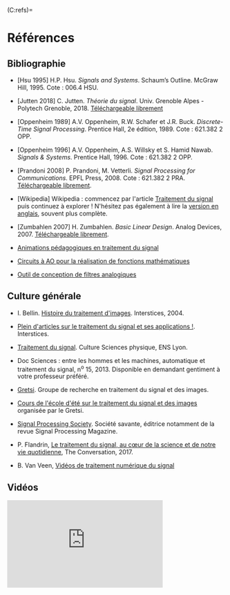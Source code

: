 (C:refs)=
# Références


## Bibliographie

* [Hsu 1995]
  H.P. Hsu.
  _Signals and Systems_.
  Schaum’s Outline.
  McGraw Hill, 1995.
  Cote : 006.4 HSU.
  
* [Jutten 2018]
  C. Jutten.
  _Théorie du signal_.
  Univ. Grenoble Alpes - Polytech Grenoble, 2018.
  [Téléchargeable librement](https://www.gipsa-lab.grenoble-inp.fr/~christian.jutten/mescours/Cours_Theorie_Signal_2018.pdf)

* [Oppenheim 1989]
  A.V. Oppenheim, R.W. Schafer et J.R. Buck.
  _Discrete-Time Signal Processing_.
  Prentice Hall, 2e édition, 1989.
  Cote : 621.382 2 OPP.

* [Oppenheim 1996]
  A.V. Oppenheim, A.S. Willsky et S. Hamid Nawab.
  _Signals & Systems_.
  Prentice Hall, 1996.
  Cote : 621.382 2 OPP.

* [Prandoni 2008]
  P. Prandoni, M. Vetterli.
  _Signal Processing for Communications_.
  EPFL Press, 2008.
  Cote : 621.382 2 PRA.
  [Téléchargeable librement](https://www.sp4comm.org/download.html).
  
* [Wikipedia]
  Wikipedia : commencez par l'article [Traitement du signal](https://fr.wikipedia.org/wiki/Traitement_du_signal)
  puis continuez à explorer !
  N'hésitez pas également à lire la [version en anglais](https://en.wikipedia.org/wiki/Signal_processing),
  souvent plus complète.
  
* [Zumbahlen 2007]
  H. Zumbahlen.
  _Basic Linear Design_.
  Analog Devices, 2007.
  [Téléchargeable librement](https://www.analog.com/en/education/education-library/linear-circuit-design-handbook.html).
  
* [Animations pédagogiques en traitement du signal](https://vincmazet.github.io/spetsi/)

* [Circuits à AO pour la réalisation de fonctions mathématiques](http://electronique.aop.free.fr/liste_aop.html)

* [Outil de conception de filtres analogiques](https://tools.analog.com/en/filterwizard/)


## Culture générale

* I. Bellin. [Histoire du traitement d'images](https://interstices.info/histoire-du-traitement-dimages/).
  Interstices, 2004.

* [Plein d'articles sur le traitement du signal et ses applications !](https://interstices.info/?s=signal&fwp_sort=date_desc).
  Interstices.

* [Traitement du signal](http://culturesciencesphysique.ens-lyon.fr/dossiersthematiques/traitement-du-signal/).
  Culture Sciences physique, ENS Lyon.

* Doc Sciences : entre les hommes et les machines, automatique et traitement du signal, n<sup>o</sup> 15, 2013.
  Disponible en demandant gentiment à votre professeur préféré.

* [Gretsi](http://www.gretsi.fr/). Groupe de recherche en traitement du signal et des images.

* [Cours de l'école d'été sur le traitement du signal et des images](http://gretsi.fr/archives/peyresq) organisée par le Gretsi.

* [Signal Processing Society](https://signalprocessingsociety.org/).
  Société savante, éditrice notamment de la revue Signal Processing Magazine.

* P. Flandrin, [Le traitement du signal, au cœur de la science et de notre vie quotidienne](https://theconversation.com/le-traitement-du-signal-au-coeur-de-la-science-et-de-notre-vie-quotidienne-84156),
  The Conversation, 2017.

* B. Van Veen, [Vidéos de traitement numérique du signal](https://www.youtube.com/user/allsignalprocessing)


## Vidéos

<iframe width="360" height="202" src="https://www.youtube.com/embed/4PV6ikgBShw" frameborder="0" allow="accelerometer; autoplay; encrypted-media; gyroscope; picture-in-picture" allowfullscreen></iframe>